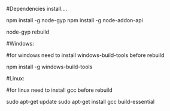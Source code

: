 #Dependencies install....

npm install -g node-gyp
npm install -g node-addon-api

node-gyp rebuild

#Windows:

#for windows need to install windows-build-tools before rebuild

npm install -g windows-build-tools

#Linux:

#for linux need to install gcc before rebuild

sudo apt-get update
sudo apt-get install gcc build-essential